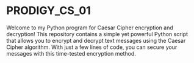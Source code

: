 # PRODIGY_CS_01
Welcome to my Python program for Caesar Cipher encryption and decryption! This repository contains a simple yet powerful Python script that allows you to encrypt and decrypt text messages using the Caesar Cipher algorithm. With just a few lines of code, you can secure your messages with this time-tested encryption method.
